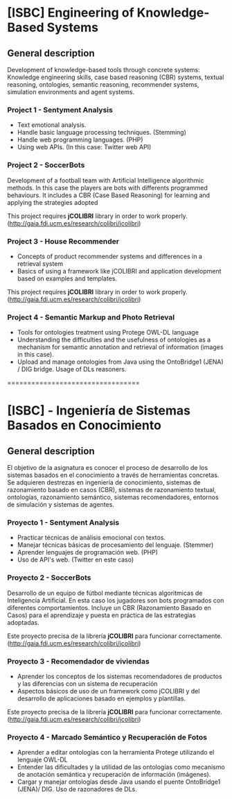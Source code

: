 [ISBC] Engineering of Knowledge-Based Systems
==

## General description

Development of knowledge-based tools through concrete systems: Knowledge engineering skills, case based reasoning (CBR) systems, textual reasoning, ontologies, semantic reasoning, recommender systems, simulation environments and agent systems.

### Project 1 - Sentyment Analysis

* Text emotional analysis.
* Handle basic language processing techniques. (Stemming)
* Handle web programming languages. (PHP) 
* Using web APIs. (In this case: Twitter web API) 

### Project 2 - SoccerBots

Development of a football team with Artificial Intelligence algorithmic methods. In this case the players are bots with differents programmed behaviours. It includes a CBR (Case Based Reasoning) for learning and applying the strategies adopted

This project requires **jCOLIBRI** library in order to work properly. (http://gaia.fdi.ucm.es/research/colibri/jcolibri) 

### Project 3 - House Recommender

* Concepts of product recommender systems and differences in a retrieval system
* Basics of using a framework like jCOLIBRI and application development based on examples and templates. 

This project requires **jCOLIBRI** library in order to work properly. (http://gaia.fdi.ucm.es/research/colibri/jcolibri) 

### Project 4 - Semantic Markup and Photo Retrieval

* Tools for ontologies treatment using Protege OWL-DL language
* Understanding the difficulties and the usefulness of ontologies as a mechanism for semantic annotation and retrieval of information (images in this case).
* Upload and manage ontologies from Java using the OntoBridge1 (JENA) / DIG bridge. Usage of DLs reasoners. 

=================================


[ISBC] - Ingeniería de Sistemas Basados en Conocimiento
==

## General description

El objetivo de la asignatura es conocer el proceso de desarrollo de los sistemas basados en el conocimiento a través de herramientas concretas. Se adquieren destrezas en ingeniería de conocimiento, sistemas de razonamiento basado en casos (CBR), sistemas de razonamiento textual, ontologías, razonamiento semántico, sistemas recomendadores, entornos de simulación y sistemas de agentes.

### Proyecto 1 - Sentyment Analysis

* Practicar técnicas de análisis emocional con textos.
* Manejar técnicas básicas de procesamiento del lenguaje. (Stemmer)
* Aprender lenguajes de programación web. (PHP)
* Uso de API's web. (Twitter en este caso)

### Proyecto 2 - SoccerBots

Desarrollo de un equipo de fútbol mediante técnicas algoritmicas de Inteligencia Artificial. En esta caso los jugadores son bots programados con diferentes comportamientos. Incluye un CBR (Razonamiento Basado en Casos) para el aprendizaje y puesta en práctica de las estrategias adoptadas.

Este proyecto precisa de la librería **jCOLIBRI** para funcionar correctamente. (http://gaia.fdi.ucm.es/research/colibri/jcolibri)

### Proyecto 3 - Recomendador de viviendas

* Aprender los conceptos de los sistemas recomendadores de productos y las diferencias con un sistema de recuperación
* Aspectos básicos de uso de un framework como jCOLIBRI y del desarrollo de aplicaciones basado en ejemplos y plantillas.

Este proyecto precisa de la librería **jCOLIBRI** para funcionar correctamente. (http://gaia.fdi.ucm.es/research/colibri/jcolibri)

### Proyecto 4 - Marcado Semántico y Recuperación de Fotos

* Aprender a editar ontologías con la herramienta Protege utilizando el lenguaje OWL-DL
* Entender las dificultades y la utilidad de las ontologías como mecanismo de anotación semántica y recuperación de información (imágenes).
* Cargar y manejar ontologías desde Java usando el puente OntoBridge1 (JENA)/ DIG. Uso de razonadores de DLs.
